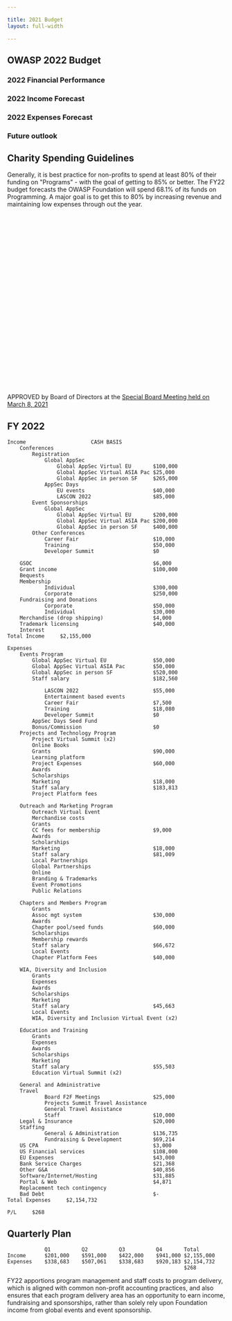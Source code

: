 ```yaml
---

title: 2021 Budget
layout: full-width

---
```


## OWASP 2022 Budget

### 2022 Financial Performance

### 2022 Income Forecast

### 2022 Expenses Forecast

### Future outlook

## Charity Spending Guidelines

Generally, it is best practice for non-profits to spend at least 80% of their funding on "Programs" - with the goal of getting to 85% or better. The FY22 budget forecasts the OWASP Foundation will spend 68.1% of its funds on Programming. A major goal is to get this to 80% by increasing revenue and maintaining low expenses through out the year.

<script type="text/javascript" src="https://www.gstatic.com/charts/loader.js" />
<script type="text/javascript">
      google.charts.load('current', {'packages':['corechart']});
      google.charts.setOnLoadCallback(drawChart);

      function drawChart() {

  var data = google.visualization.arrayToDataTable([
  ['Task', 'Expenses'],
  ['Events', 883140],
  ['G&A', 513931],
  ['Projects', 351813],
  ['Chapters', 196672],
  ['Outreach', 108009],
  ['Education', 55203],
  ['Diversity in AppSec', 45662]
   ]);
        var options = {
          'title':'OWASP Spending 2022'
        };

        var chart = new google.visualization.PieChart(document.getElementById('piechart'));

        chart.draw(data, options);
      }
    </script>

<div id="piechart" style="width: 550px; height: 400px;"></div>

APPROVED by Board of Directors at the [Special Board Meeting held on March 8, 2021](https://owasp.org/www-board/meetings-historical/202103-special-meeting.html)

## FY 2022

```
Income                     CASH BASIS
    Conferences
        Registration
            Global AppSec
                Global AppSec Virtual EU       $100,000
                Global AppSec Virtual ASIA Pac $25,000
                Global AppSec in person SF     $265,000
            AppSec Days
                EU events                      $40,000
                LASCON 2022                    $85,000
        Event Sponsorships
            Global AppSec
                Global AppSec Virtual EU       $200,000
                Global AppSec Virtual ASIA Pac $200,000
                Global AppSec in person SF     $400,000
        Other Conferences
            Career Fair                        $10,000
            Training                           $50,000
            Developer Summit                   $0

    GSOC                                       $6,000
    Grant income                               $100,000
    Bequests
    Membership
            Individual                         $300,000
            Corporate                          $250,000
    Fundraising and Donations
            Corporate                          $50,000
            Individual                         $30,000
    Merchandise (drop shipping)                $4,000
    Trademark licensing                        $40,000
    Interest
Total Income     $2,155,000

Expenses
    Events Program
        Global AppSec Virtual EU               $50,000
        Global AppSec Virtual ASIA Pac         $50,000
        Global AppSec in person SF             $520,000
        Staff salary                           $182,560

            LASCON 2022                        $55,000
            Entertainment based events
            Career Fair                        $7,500
            Training                           $18,080
            Developer Summit                   $0
        AppSec Days Seed Fund
        Bonus/Commission                       $0
    Projects and Technology Program
        Project Virtual Summit (x2)
        Online Books
        Grants                                 $90,000
        Learning platform
        Project Expenses                       $60,000
        Awards
        Scholarships
        Marketing                              $18,000
        Staff salary                           $183,813
        Project Platform fees

    Outreach and Marketing Program
        Outreach Virtual Event
        Merchandise costs
        Grants
        CC fees for membership                 $9,000
        Awards
        Scholarships
        Marketing                              $18,000
        Staff salary                           $81,009
        Local Partnerships
        Global Partnerships
        Online
        Branding & Trademarks
        Event Promotions
        Public Relations

    Chapters and Members Program
        Grants
        Assoc mgt system                       $30,000
        Awards
        Chapter pool/seed funds                $60,000
        Scholarships
        Membership rewards
        Staff salary                           $66,672
        Local Events
        Chapter Platform Fees                  $40,000

    WIA, Diversity and Inclusion
        Grants
        Expenses
        Awards
        Scholarships
        Marketing
        Staff salary                           $45,663
        Local Events
        WIA, Diversity and Inclusion Virtual Event (x2)

    Education and Training
        Grants
        Expenses
        Awards
        Scholarships
        Marketing
        Staff salary                           $55,503
        Education Virtual Summit (x2)

    General and Administrative
    Travel
            Board F2F Meetings                 $25,000
            Projects Summit Travel Assistance
            General Travel Assistance
            Staff                              $10,000
    Legal & Insurance                          $20,000
    Staffing
            General & Administration           $136,735
            Fundraising & Development          $69,214
    US CPA                                     $3,000
    US Financial services                      $108,000
    EU Expenses                                $43,000
    Bank Service Charges                       $21,368
    Other G&A                                  $40,856
    Software/Internet/Hosting                  $31,885
    Portal & Web                               $4,871
    Replacement tech contingency
    Bad Debt                                   $-
Total Expenses     $2,154,732

P/L     $268
```

## Quarterly Plan

```
            Q1          Q2          Q3          Q4       Total
Income      $201,000    $591,000    $422,000    $941,000 $2,155,000
Expenses    $338,683    $507,061    $338,683    $920,183 $2,154,732
                                                         $268
```

FY22 apportions program management and staff costs to program delivery, which is aligned with common non-profit accounting practices, and also ensures that each program delivery area has an opportunity to earn income, fundraising and sponsorships, rather than solely rely upon Foundation income from global events and event sponsorship.
